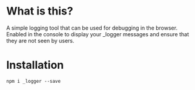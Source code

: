 # What is this?
A simple logging tool that can be used for debugging in the browser. Enabled in the console to display your _logger messages and ensure that they are not seen by users.

#  Installation
`npm i _logger --save`